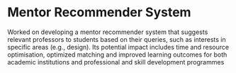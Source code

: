 # Mentor Recommender System
Worked on developing a mentor recommender system that suggests relevant professors to students based on their queries, such as interests in specific areas (e.g., design).
Its potential impact includes time and resource optimisation, optimized matching and improved learning outcomes for both academic institutions and professional and skill development programmes
